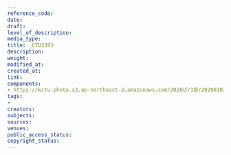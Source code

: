 ```yaml
---
reference_code: 
date: 
draft: 
level_of_description: 
media_type: 
title: _CTU3393
description: 
weight: 
modified_at: 
created_at: 
link: 
components:
- https://kctu-photo.s3.ap-northeast-2.amazonaws.com/2020년/1월/20200102_2020년+민주노총+시무식/_CTU3393.jpg
tags:
- 
creators: 
subjects: 
sources: 
venues: 
public_access_status: 
copyright_status: 
---
```

